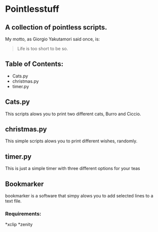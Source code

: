 # Pointlesstuff
## A collection of pointless scripts.

My motto, as Giorgio Yakutamori said once, is:
> Life is too short to be so.
## Table of Contents:
* Cats.py
* christmas.py
* timer.py

## Cats.py
This scripts alows you to print two different cats, Burro and Ciccio.
## christmas.py
This simple scripts alows you to print different wishes, randomly.
## timer.py
This is just a simple timer with three different options for your teas
## Bookmarker
bookmarker is a software that simpy alows you to add selected lines to a text file.
### Requirements:
*xclip
*zenity
